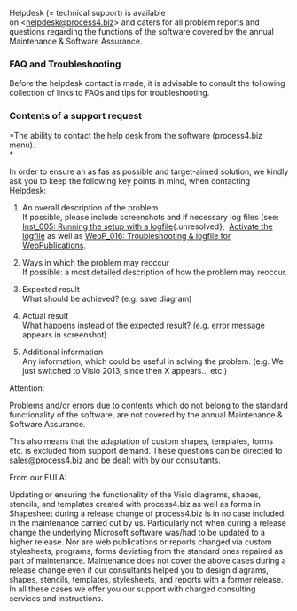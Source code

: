 Helpdesk (= technical support) is available
on \<helpdesk@process4.biz\> and caters for all problem reports and
questions regarding the functions of the software covered by the annual
Maintenance & Software Assurance.

### FAQ and Troubleshooting

Before the helpdesk contact is made, it is advisable to consult the
following collection of links to FAQs and tips for troubleshooting.

### Contents of a support request

*The ability to contact the help desk from the software (process4.biz
menu).  
*

In order to ensure an as fas as possible and target-aimed solution, we
kindly ask you to keep the following key points in mind, when contacting
Helpdesk:

1.  An overall description of the problem  
    If possible, please include screenshots and if necessary log files
    (see: [Inst\_005: Running the setup with a logfile](#){.unresolved},
     [Activate the logfile](http://help.process4.biz/confluence/display/DOCEN/Client+Settings#ClientSettings-Activatethelogfile)
    as well as [WebP\_016: Troubleshooting & logfile for WebPublications](#).  
      
2.  Ways in which the problem may reoccur  
    If possible: a most detailed description of how the problem may
    reoccur.  
      
3.  Expected result  
    What should be achieved? (e.g. save diagram)  
      
4.  Actual result  
    What happens instead of the expected result? (e.g. error message
    appears in screenshot)  
      
5.  Additional information  
    Any information, which could be useful in solving the problem. (e.g.
    We just switched to Visio 2013, since then X appears... etc.)  
      

Attention:

Problems and/or errors due to contents which do not belong to the
standard functionality of the software, are not covered by the annual
Maintenance & Software Assurance.

This also means that the adaptation of custom shapes, templates, forms
etc. is excluded from support demand. These questions can be directed to
<sales@process4.biz> and be dealt with by our consultants.

From our EULA:

Updating or ensuring the functionality of the Visio diagrams, shapes,
stencils, and templates created with process4.biz as well as forms in
Shapesheet during a release change of process4.biz is in no case
included in the maintenance carried out by us. Particularly not when
during a release change the underlying Microsoft software was/had to be
updated to a higher release. Nor are web publications or reports changed
via custom stylesheets, programs, forms deviating from the standard ones
repaired as part of maintenance. Maintenance does not cover the above
cases during a release change even if our consultants helped you to
design diagrams, shapes, stencils, templates, stylesheets, and reports
with a former release. In all these cases we offer you our support with
charged consulting services and instructions.
